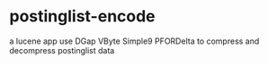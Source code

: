 # postinglist-encode
a lucene app use DGap VByte Simple9 PFORDelta to compress and decompress postinglist data
